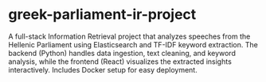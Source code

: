 # greek-parliament-ir-project
A full-stack Information Retrieval project that analyzes speeches from the Hellenic Parliament using Elasticsearch and TF-IDF keyword extraction. The backend (Python) handles data ingestion, text cleaning, and keyword analysis, while the frontend (React) visualizes the extracted insights interactively. Includes Docker setup for easy deployment.
